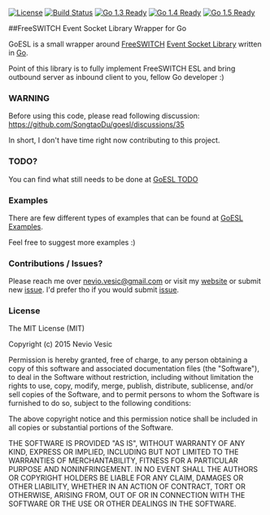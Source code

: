 [![License](http://img.shields.io/badge/license-MIT-blue.svg?style=flat)](https://github.com/SongtaoDu/goesl/tree/master/LICENSE)
[![Build Status](https://travis-ci.org/0x19/goesl.svg)](https://travis-ci.org/0x19/goesl)
[![Go 1.3 Ready](https://img.shields.io/badge/Go%201.3-Ready-green.svg?style=flat)]()
[![Go 1.4 Ready](https://img.shields.io/badge/Go%201.4-Ready-green.svg?style=flat)]()
[![Go 1.5 Ready](https://img.shields.io/badge/Go%201.5-Ready-green.svg?style=flat)]()

##FreeSWITCH Event Socket Library Wrapper for Go

GoESL is a small wrapper around [FreeSWITCH](https://freeswitch.org/) [Event Socket Library](https://wiki.freeswitch.org/wiki/Event_Socket_Library) written in [Go](http://golang.org).

Point of this library is to fully implement FreeSWITCH ESL and bring outbound server as inbound client to you, fellow Go developer :)

### WARNING

Before using this code, please read following discussion: https://github.com/SongtaoDu/goesl/discussions/35

In short, I don't have time right now contributing to this project. 


### TODO?

You can find what still needs to be done at [GoESL TODO](https://github.com/SongtaoDu/goesl/blob/master/TODO.md)


### Examples

There are few different types of examples that can be found at [GoESL Examples](https://github.com/SongtaoDu/goesl/tree/master/examples).

Feel free to suggest more examples :)


### Contributions / Issues?

Please reach me over nevio.vesic@gmail.com or visit my [website](http://www.neviovesic.com/) or submit new [issue](https://github.com/SongtaoDu/goesl/issues/new). I'd prefer tho if you would submit [issue](https://github.com/SongtaoDu/goesl/issues/new).


### License

The MIT License (MIT)

Copyright (c) 2015 Nevio Vesic

Permission is hereby granted, free of charge, to any person obtaining a copy
of this software and associated documentation files (the "Software"), to deal
in the Software without restriction, including without limitation the rights
to use, copy, modify, merge, publish, distribute, sublicense, and/or sell
copies of the Software, and to permit persons to whom the Software is
furnished to do so, subject to the following conditions:

The above copyright notice and this permission notice shall be included in
all copies or substantial portions of the Software.

THE SOFTWARE IS PROVIDED "AS IS", WITHOUT WARRANTY OF ANY KIND, EXPRESS OR
IMPLIED, INCLUDING BUT NOT LIMITED TO THE WARRANTIES OF MERCHANTABILITY,
FITNESS FOR A PARTICULAR PURPOSE AND NONINFRINGEMENT. IN NO EVENT SHALL THE
AUTHORS OR COPYRIGHT HOLDERS BE LIABLE FOR ANY CLAIM, DAMAGES OR OTHER
LIABILITY, WHETHER IN AN ACTION OF CONTRACT, TORT OR OTHERWISE, ARISING FROM,
OUT OF OR IN CONNECTION WITH THE SOFTWARE OR THE USE OR OTHER DEALINGS IN
THE SOFTWARE.
